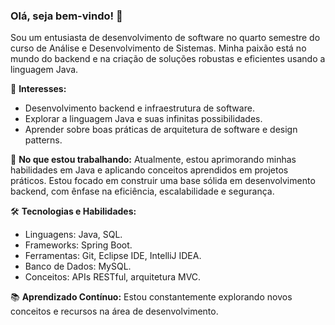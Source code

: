 ### Olá, seja bem-vindo! 👋

Sou um entusiasta de desenvolvimento de software no quarto semestre do curso de Análise e Desenvolvimento de Sistemas. Minha paixão está no mundo do backend e na criação de soluções robustas e eficientes usando a linguagem Java.

🌟 **Interesses:**
- Desenvolvimento backend e infraestrutura de software.
- Explorar a linguagem Java e suas infinitas possibilidades.
- Aprender sobre boas práticas de arquitetura de software e design patterns.

🚀 **No que estou trabalhando:**
Atualmente, estou aprimorando minhas habilidades em Java e aplicando conceitos aprendidos em projetos práticos. Estou focado em construir uma base sólida em desenvolvimento backend, com ênfase na eficiência, escalabilidade e segurança.

🛠️ **Tecnologias e Habilidades:**
- Linguagens: Java, SQL.
- Frameworks: Spring Boot.
- Ferramentas: Git, Eclipse IDE, IntelliJ IDEA.
- Banco de Dados: MySQL.
- Conceitos: APIs RESTful, arquitetura MVC.

📚 **Aprendizado Contínuo:**
Estou constantemente explorando novos conceitos e recursos na área de desenvolvimento. 

<!--
**miershooptier0/miershooptier0** is a ✨ _special_ ✨ repository because its `README.md` (this file) appears on your GitHub profile.

Here are some ideas to get you started:

- 🔭 I’m currently working on ...
- ☕ I’m currently learning Java language
- 👯 I’m looking to collaborate on ...
- 🤔 I’m looking for help with ...
- 💬 Ask me about ...
- 📫 How to reach me: ...
- 😄 Pronouns: ...
- ⚡ Fun fact: ...
-->
